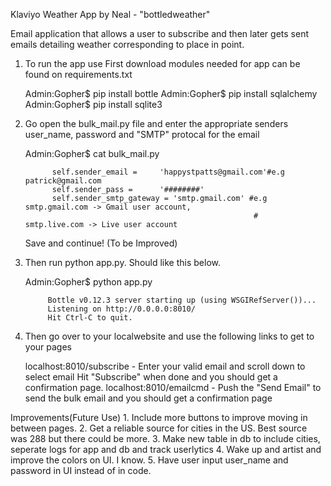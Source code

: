Klaviyo Weather App by Neal - "bottledweather"

Email application that allows a user to subscribe and then later gets sent emails detailing
weather corresponding to place in point.

1. To run the app use
   First download modules needed for app can be found on requirements.txt

   Admin:Gopher$  pip install bottle
   Admin:Gopher$  pip install sqlalchemy
   Admin:Gopher$  pip install sqlite3


2. Go open the bulk_mail.py file and enter the appropriate senders user_name, password and
   "SMTP" protocal for the email

    Admin:Gopher$ cat bulk_mail.py
    
             self.sender_email =     'happystpatts@gmail.com'#e.g patrick@gmail.com
             self.sender_pass =      '########'       
             self.sender_smtp_gateway = 'smtp.gmail.com' #e.g smtp.gmail.com -> Gmail user account,
                                                          #   smtp.live.com -> Live user account
    Save and continue!
    (To be Improved)

2. Then run python app.py. Should like this below.

    Admin:Gopher$ python app.py

            Bottle v0.12.3 server starting up (using WSGIRefServer())...
            Listening on http://0.0.0.0:8010/
            Hit Ctrl-C to quit.

3.  Then go over to your localwebsite and use the following links to get to your pages

     localhost:8010/subscribe - Enter your valid email and scroll down to select email
                                Hit "Subscribe" when done and you should get a confirmation page.
     localhost:8010/emailcmd - Push the "Send Email" to send the bulk email and you should
                               get a confirmation page

Improvements(Future Use)
    1. Include more buttons to improve moving in between pages.
    2. Get a reliable source for cities in the US. Best source was 288 but there could be more.
    3. Make new table in db to include cities, seperate logs for app and db and track userlytics
    4. Wake up and artist and improve the colors on UI. I know.
    5. Have user input user_name and password in UI instead of in code.
